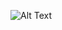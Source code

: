 ![Alt Text](https://64.media.tumblr.com/bc98f8e6345441ace9b770fa524f8fda/tumblr_oy1t778F4x1tr2u3ko1_500.gifv)
